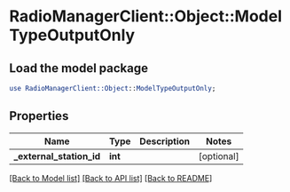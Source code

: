 # RadioManagerClient::Object::ModelTypeOutputOnly

## Load the model package
```perl
use RadioManagerClient::Object::ModelTypeOutputOnly;
```

## Properties
Name | Type | Description | Notes
------------ | ------------- | ------------- | -------------
**_external_station_id** | **int** |  | [optional] 

[[Back to Model list]](../README.md#documentation-for-models) [[Back to API list]](../README.md#documentation-for-api-endpoints) [[Back to README]](../README.md)


